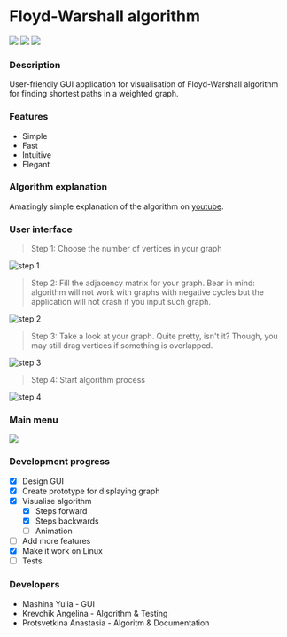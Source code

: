 # Floyd-Warshall algorithm

![](https://img.shields.io/badge/version-0.3-blue.svg) ![](https://img.shields.io/badge/build-passing-brightgreen.svg) ![](https://img.shields.io/badge/contributors-3-orange.svg)

### Description
User-friendly GUI application for visualisation of Floyd-Warshall algorithm for finding shortest paths in a weighted graph.

### Features
* Simple
* Fast
* Intuitive
* Elegant

### Algorithm explanation

Amazingly simple explanation of the algorithm on [youtube](https://www.youtube.com/watch?v=4OQeCuLYj-4&feature=youtu.be).

### User interface
> Step 1: Choose the number of vertices in your graph

![step 1](https://pp.userapi.com/c858236/v858236135/d844/sedxun1RKQM.jpg)
> Step 2: Fill the adjacency matrix for your graph. Bear in mind: algorithm will not work with graphs with negative cycles but the application will not crash if you input such graph.

![step 2](https://pp.userapi.com/c858236/v858236135/d84b/SjZ3yl9Hq2g.jpg)
> Step 3: Take a look at your graph. Quite pretty, isn't it? Though, you may still drag vertices if something is overlapped.

![step 3](https://pp.userapi.com/c853524/v853524135/8af96/m4zzQlgtiqw.jpg)
> Step 4: Start algorithm process

![step 4](https://pp.userapi.com/c853524/v853524135/8af7f/qMpOp_qv12w.jpg)

### Main menu
![](https://media.giphy.com/media/f6JGwB075ksyD3LuKn/giphy.gif)

### Development progress

- [x] Design GUI
- [x] Create prototype for displaying graph
- [x] Visualise algorithm
    - [x] Steps forward
    - [x] Steps backwards
    - [ ] Animation
- [ ] Add more features
- [x] Make it work on Linux
- [ ] Tests

### Developers
* Mashina Yulia - GUI
* Krevchik Angelina - Algorithm & Testing
* Protsvetkina Anastasia - Algoritm & Documentation
